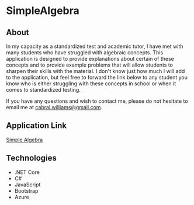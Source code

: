 # SimpleAlgebra

## About

In my capacity as a standardized test and academic tutor, I have met with many students who have struggled with algebraic concepts.  This application is designed to provide explanations about certain of these concepts and to provide example problems that will allow students to sharpen their skills with the material.  I don't know just how much I will add to the application, but feel free to forward the link below to any student you know who is either struggling with these concepts in school or when it comes to standardized testing.

If you have any questions and wish to contact me, please do not hesitate to email me at cabral.williams@gmail.com.

## Application Link

[Simple Algebra](https://simplealgebra2022.azurewebsites.net/)

## Technologies
* .NET Core
* C#
* JavaScript
* Bootstrap
* Azure


